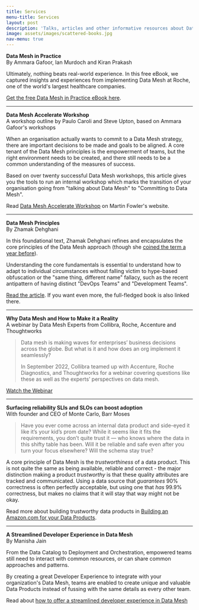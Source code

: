 ```yaml
---
title: Services
menu-title: Services
layout: post
description: 'Talks, articles and other informative resources about Data Mesh.'
image: assets/images/scattered-books.jpg
nav-menu: true
---
```


**Data Mesh in Practice**  
By Ammara Gafoor, Ian Murdoch and Kiran Prakash

Ultimately, nothing beats real-world experience. In this free eBook, we captured
insights and experiences from implementing Data Mesh at Roche, one of the world's
largest healthcare companies.

[Get the free Data Mesh in Practice eBook here](https://www.thoughtworks.com/en-de/insights/e-books/data-mesh-in-practice).

---


**Data Mesh Accelerate Workshop**  
A workshop outline by Paulo Caroli and Steve Upton, based on Ammara Gafoor's workshops

When an organisation actually wants to commit to a Data Mesh strategy, there are
important decisions to be made and goals to be aligned. A core tenant of the
Data Mesh principles is the empowerment of teams, but the right environment 
needs to be created, and there still needs to be a common understanding of the 
measures of success.

Based on over twenty successful Data Mesh workshops, this article gives you the
tools to run an internal workshop which marks the transition of your
organisation going from "talking about Data Mesh" to "Committing to Data Mesh".

Read [Data Mesh Accelerate Workshop](https://martinfowler.com/articles/data-mesh-accelerate-workshop.html) 
on Martin Fowler's website.

---


**Data Mesh Principles**  
By Zhamak Dehghani

In this foundational text, Zhamak Dehghani refines and encapsulates the core
principles of the Data Mesh approach (though she
[coined the term a year before](https://martinfowler.com/articles/data-monolith-to-mesh.html)).

Understanding the core fundamentals is essential to understand how to adapt to
individual circumstances without falling victim to hype-based obfuscation or the
"same thing, different name" fallacy, such as the recent antipattern of having
distinct "DevOps Teams" and "Development Teams".

[Read the article](https://martinfowler.com/articles/data-mesh-principles.html).
If you want even more, the full-fledged book is also linked there.

---


**Why Data Mesh and How to Make it a Reality**  
A webinar by Data Mesh Experts from Collibra, Roche, Accenture and Thoughtworks

> Data mesh is making waves for enterprises’ business decisions across the globe.
> But what is it and how does an org implement it seamlessly?
> 
> In September 2022, Collibra teamed up with Accenture, Roche Diagnostics, and 
> Thoughtworks for a webinar covering questions like these as well as the experts’
> perspectives on data mesh.

[Watch the Webinar](https://www.collibra.com/us/en/resources/why-data-mesh-and-how-to-make-it-a-reality)

---


**Surfacing reliability SLIs and SLOs can boost adoption**  
With founder and CEO of Monte Carlo, Barr Moses

> Have you ever come across an internal data product and side-eyed it like it’s
> your kid’s prom date? While it seems like it fits the requirements, you don’t
> quite trust it — who knows where the data in this shifty table has been. 
> Will it be reliable and safe even after you turn your focus elsewhere? 
> Will the schema stay true?

A core principle of Data Mesh is the _trustworthiness_ of a data product. 
This is not quite the same as being available, reliable and correct - the major
distinction making a product _trustworthy_ is that these quality attributes are
tracked and communicated. Using a data source that _guarantees_ 90% correctness 
is often perfectly acceptable, but using one that _has_ 99.9% correctness, but 
makes no claims that it will stay that way might not be okay.

Read more about building trustworthy data products in [Building an Amazon.com 
for your Data Products](https://www.thoughtworks.com/insights/blog/data-strategy/building-an-amazon-com-for-your-data-products).

---


**A Streamlined Developer Experience in Data Mesh**  
By Manisha Jain

From the Data Catalog to Deployment and Orchestration, empowered teams still 
need to interact with common resources, or can share common approaches and 
patterns.

By creating a great Developer Experience to integrate with your organization's
Data Mesh, teams are enabled to create unique and valuable Data Products instead
of fussing with the same details as every other team.

Read about [how to offer a streamlined developer experience in Data Mesh](https://www.thoughtworks.com/insights/blog/data-strategy/dev-experience-data-mesh-platform)
